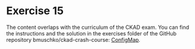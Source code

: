 # Exercise 15

The content overlaps with the curriculum of the CKAD exam. You can find the instructions and the solution in the exercises folder of the GitHub repository bmuschko/ckad-crash-course: [ConfigMap](https://github.com/bmuschko/ckad-crash-course/blob/master/exercises/26-configmap/instructions.md).
